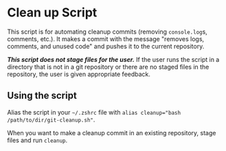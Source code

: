 # Clean up Script

This script is for automating cleanup commits (removing `console.log`s, comments, etc.). It makes a commit with the message "removes logs, comments, and unused code" and pushes it to the current repository. 

***This script does not stage files for the user.*** If the user runs the script in a directory that is not in a git repository or there are no staged files in the repository, the user is given appropriate feedback.

## Using the script 

Alias the script in your `~/.zshrc` file with `alias cleanup="bash /path/to/dir/git-cleanup.sh"`.

When you want to make a cleanup commit in an existing repository, stage files and run `cleanup`.